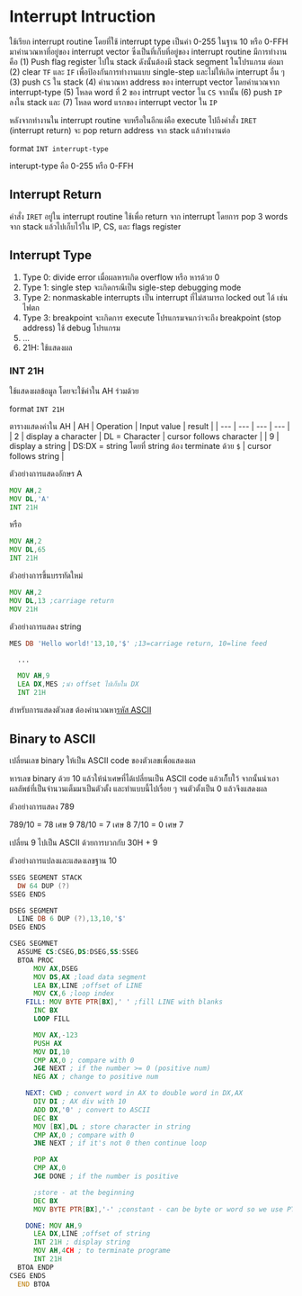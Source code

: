 # Interrupt Intruction

ใช้เรียก interrupt routine โดยที่ใช้ interrupt type เป็นค่า 0-255 ในฐาน 10 หรือ 0-FFH มาคำนวณหาที่อยู่ของ interrupt vector ซึ่งเป็นที่เก็บที่อยู่ของ interrupt routine มีการทำงานคือ (1) Push flag register ไปใน stack ดังนั้นต้องมี stack segment ในโปรแกรม ต่อมา (2) clear `TF` และ `IF` เพื่อป้องกันการทำงานแบบ single-step และไม่ให้เกิด interrupt อื่น ๆ (3) push `CS` ใน stack (4) คำนวณหา address ของ interrupt vector โดยคำนวณจาก interrupt-type (5) โหลด word ที่ 2 ของ intrrupt vector ใน `CS` จากนั้น (6) push `IP` ลงใน stack และ (7) โหลด word แรกของ interrupt vector ใน `IP`

หลังจากทำงานใน interrupt routine จบหรือในอีกแง่คือ execute ไปถึงคำสั่ง `IRET` (interrupt return) จะ pop return address จาก stack แล้วทำงานต่อ

format `INT interrupt-type`

interupt-type คือ 0-255 หรือ 0-FFH

## Interrupt Return

คำสั่ง `IRET` อยู่ใน interrupt routine ใช้เพื่อ return จาก interrupt โดยการ pop 3 words จาก stack แล้วไปเก็บไว้ใน IP, CS, และ flags register

## Interrupt Type
1. Type 0: divide error เมื่อผลหารเกิด overflow หรือ หารด้วย 0
2. Type 1: single step จะเกิดกรณีเป็น sigle-step debugging mode
3. Type 2: nonmaskable interrupts เป็น interrupt ที่ไม่สามารถ locked out ได้ เช่น ไฟตก
3. Type 3: breakpoint จะเกิดการ execute โปรแกรมจนกว่าจะถึง breakpoint (stop address) ใช้ debug โปรแกรม
4. ...
5. 21H: ใช้แสดงผล

### INT 21H

ใช้แสดงผลข้อมูล โดยจะใช้ค่าใน AH ร่วมด้วย

format `INT 21H`

ตารางแสดงค่าใน AH
| AH | Operation | Input value | result |
| --- | --- | --- | --- |
| 2 | display a character | DL = Character | cursor follows character |
| 9 | display a string | DS:DX = string โดยที่ string ต้อง terminate ด้วย `$` | cursor follows string |

ตัวอย่างการแสดงอักษร A

```asm
MOV AH,2
MOV DL,'A'
INT 21H
```

หรือ

```asm
MOV AH,2
MOV DL,65
INT 21H
```

ตัวอย่างการขึ้นบรรทัดใหม่

```asm
MOV AH,2
MOV DL,13 ;carriage return
MOV 21H
```

ตัวอย่างการแสดง string

```asm
MES DB 'Hello world!'13,10,'$' ;13=carriage return, 10=line feed

  ...

  MOV AH,9
  LEA DX,MES ;นำ offset ไปเก็บใน DX
  INT 21H
```

สำหรับการแสดงตัวเลข ต้องคำนวณหา[รหัส ASCII](https://en.wikipedia.org/wiki/ASCII)

## Binary to ASCII

เปลี่ยนเลข binary ให้เป็น ASCII code ของตัวเลขเพื่อแสดงผล

หารเลข binary ด้วย 10 แล้วให้นำเศษที่ได้เปลี่ยนเป็น ASCII code แล้วเก็็บใว้ จากนั้นนำเอาผลลัพธ์ที่เป็นจำนวนเต็มมาเป็นตัวตั้ง และทำแบบนี้ไปเรื่อย ๆ จนตัวตั้งเป็น 0 แล้วจึงแสดงผล

ตัวอย่างการแสดง 789

789/10 = 78 เศษ 9
78/10 = 7 เศษ 8
7/10 = 0 เศษ 7

เปลี่ยน 9 ไปเป็น ASCII ด้วยการบวกกับ 30H + 9


ตัวอย่างการแปลงและแสดงเลขฐาน 10

```asm
SSEG SEGMENT STACK
  DW 64 DUP (?)
SSEG ENDS

DSEG SEGMENT
  LINE DB 6 DUP (?),13,10,'$'
DSEG ENDS

CSEG SEGMNET
  ASSUME CS:CSEG,DS:DSEG,SS:SSEG
  BTOA PROC
      MOV AX,DSEG
      MOV DS,AX ;load data segment
      LEA BX,LINE ;offset of LINE
      MOV CX,6 ;loop index
    FILL: MOV BYTE PTR[BX],' ' ;fill LINE with blanks
      INC BX
      LOOP FILL

      MOV AX,-123
      PUSH AX
      MOV DI,10
      CMP AX,0 ; compare with 0
      JGE NEXT ; if the number >= 0 (positive num)
      NEG AX ; change to positive num

    NEXT: CWD ; convert word in AX to double word in DX,AX
      DIV DI ; AX div with 10
      ADD DX,'0' ; convert to ASCII
      DEC BX
      MOV [BX],DL ; store character in string
      CMP AX,0 ; compare with 0
      JNE NEXT ; if it's not 0 then continue loop

      POP AX
      CMP AX,0
      JGE DONE ; if the number is positive

      ;store - at the beginning
      DEC BX
      MOV BYTE PTR[BX],'-' ;constant - can be byte or word so we use PTR

    DONE: MOV AH,9
      LEA DX,LINE ;offset of string
      INT 21H ; display string
      MOV AH,4CH ; to terminate programe 
      INT 21H
  BTOA ENDP
CSEG ENDS
  END BTOA
```
